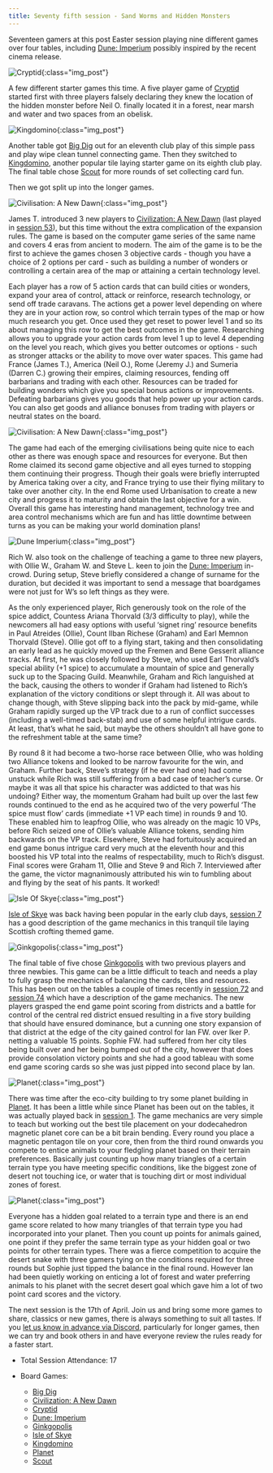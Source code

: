 ```yaml
---
title: Seventy fifth session - Sand Worms and Hidden Monsters
---
```


Seventeen gamers at this post Easter session playing nine different games over four tables, including [Dune: Imperium][DI] possibly inspired by the recent cinema release. 

![Cryptid](/images/posts/2024_04_03/Cryptid01.jpg "Cryptid"){:class="img_post"}

A few different starter games this time. A five player game of [Cryptid][Cy] started first with three players falsely declaring they knew the location of the hidden monster before Neil O. finally located it in a forest, near marsh and water and two spaces from an obelisk. 

![Kingdomino](/images/posts/2024_04_03/Kingdomino01.jpg "Kingdomino"){:class="img_post"}

Another table got [Big Dig][BD] out for an eleventh club play of this simple pass and play wipe clean tunnel connecting game. Then they switched to [Kingdomino][King], another popular tile laying starter game on its eighth club play. 
The final table chose [Scout][Sc] for more rounds of set collecting card fun. 

Then we got split up into the longer games.

![Civilisation: A New Dawn](/images/posts/2024_04_03/Civilisation01.jpg "Civilisation: A New Dawn"){:class="img_post"}

James T. introduced 3 new players to [Civilization: A New Dawn][Civ] (last played in [session 53][53]), but this time without the extra complication of the expansion rules. The game is based on the computer game series of the same name and covers 4 eras from ancient to modern. The aim of the game is to be the first to achieve the games chosen 3 objective cards - though you have a choice of 2 options per card - such as building a number of wonders or controlling a certain area of the map or attaining a certain technology level.

Each player has a row of 5 action cards that can build cities or wonders, expand your area of control, attack or reinforce, research technology, or send off trade caravans. The actions get a power level depending on where they are in your action row, so control which terrain types of the map or how much research you get. Once used they get reset to power level 1 and so its about managing this row to get the best outcomes in the game. Researching allows you to upgrade your action cards from level 1 up to level 4 depending on the level you reach, which gives you better outcomes or options - such as stronger attacks or the ability to move over water spaces. 
This game had France (James T.), America (Neil O.), Rome (Jeremy J.) and Sumeria (Darren C.) growing their empires, claiming resources, fending off barbarians and trading with each other. Resources can be traded for building wonders which give you special bonus actions or improvements. Defeating barbarians gives you goods that help power up your action cards. You can also get goods and alliance bonuses from trading with players or neutral states on the board.

![Civilisation: A New Dawn](/images/posts/2024_04_03/Civilisation02.jpg "Civilisation: A New Dawn"){:class="img_post"}

The game had each of the emerging civilisations being quite nice to each other as there was enough space and resources for everyone. But then Rome claimed its second game objective and all eyes turned to stopping them continuing their progress. Though their goals were briefly interrupted by America taking over a city, and France trying to use their flying military to take over another city. In the end Rome used Urbanisation to create a new city and progress it to maturity and obtain the last objective for a win. Overall this game has interesting hand management, technology tree and area control mechanisms which are fun and has little downtime between turns as you can be making your world domination plans!

![Dune Imperium](/images/posts/2024_04_03/DuneImperium01.jpg "Dune Imperium"){:class="img_post"}

Rich W. also took on the challenge of teaching a game to three new players, with Ollie W., Graham W. and Steve L. keen to join the [Dune: Imperium][DI] in-crowd. During setup, Steve briefly considered a change of surname for the duration, but decided it was important to send a message that boardgames were not just for W’s so left things as they were.
 
As the only experienced player, Rich generously took on the role of the spice addict, Countess Ariana Thorvald (3/3 difficulty to play), while the newcomers all had easy options with useful ‘signet ring’ resource benefits in Paul Atreides (Ollie), Count Ilban Richese (Graham) and Earl Memnon Thorvald (Steve). Ollie got off to a flying start, taking and then consolidating an early lead as he quickly moved up the Fremen and Bene Gesserit alliance tracks.  At first, he was closely followed by Steve, who used Earl Thorvald’s special ability (+1 spice) to accumulate a mountain of spice and generally suck up to the Spacing Guild. Meanwhile, Graham and Rich languished at the back, causing the others to wonder if Graham had listened to Rich’s explanation of the victory conditions or slept through it. All was about to change though, with Steve slipping back into the pack by mid-game, while Graham rapidly surged up the VP track due to a run of conflict successes (including a well-timed back-stab) and use of some helpful intrigue cards.  At least, that’s what he said, but maybe the others shouldn’t all have gone to the refreshment table at the same time?

By round 8 it had become a two-horse race between Ollie, who was holding two Alliance tokens and looked to be narrow favourite for the win, and Graham. Further back, Steve’s strategy (if he ever had one) had come unstuck while Rich was still suffering from a bad case of teacher’s curse. Or maybe it was all that spice his character was addicted to that was his undoing? Either way, the momentum Graham had built up over the last few rounds continued to the end as he acquired two of the very powerful ‘The spice must flow’ cards (immediate +1 VP each time) in rounds 9 and 10.  These enabled him to leapfrog Ollie, who was already on the magic 10 VPs, before Rich seized one of Ollie’s valuable Alliance tokens, sending him backwards on the VP track. Elsewhere, Steve had fortuitously acquired an end game bonus intrigue card very much at the eleventh hour and this boosted his VP total into the realms of respectability, much to Rich’s disgust. Final scores were Graham 11, Ollie and Steve 9 and Rich 7. Interviewed after the game, the victor magnanimously attributed his win to fumbling about and flying by the seat of his pants. It worked!

![Isle Of Skye](/images/posts/2024_04_03/IsleOfSkye01.jpg "Isle Of Skye"){:class="img_post"}

[Isle of Skye][IoS] was back having been popular in the early club days, [session 7][7] has a good description of the game mechanics in this tranquil tile laying Scottish crofting themed game.

![Ginkgopolis](/images/posts/2024_04_03/Ginkgopolis01.jpg "Ginkgopolis"){:class="img_post"}

The final table of five chose [Ginkgopolis][Gp] with two previous players and three newbies. This game can be a little difficult to teach and needs a play to fully grasp the mechanics of balancing the cards, tiles and resources. This has been out on the tables a couple of times recently in [session 72][72] and [session 74][74] which have a description of the game mechanics. The new players grasped the end game point scoring from districts and a battle for control of the central red district ensued resulting in a five story building that should have ensured dominance, but a cunning one story expansion of that district at the edge of the city gained control for Ian FW. over Iker P. netting a valuable 15 points. Sophie FW. had suffered from her city tiles being built over and her being bumped out of the city, however that does provide consolation victory points and she had a good tableau with some end game scoring cards so she was just pipped into second place by Ian.

![Planet](/images/posts/2024_04_03/Planet01.jpg "Planet"){:class="img_post"}

There was time after the eco-city building to try some planet building in [Planet][Plan]. It has been a little while since Planet has been out on the tables, it was actually played back in [session 1][1]. The game mechanics are very simple to teach but working out the best tile placement on your dodecahedron magnetic planet core can be a bit brain bending. Every round you place a magnetic pentagon tile on your core, then from the third round onwards you compete to entice animals to your fledgling planet based on their terrain preferences. Basically just counting up how many triangles of a certain terrain type you have meeting specific conditions, like the biggest zone of desert not touching ice, or water that is touching dirt or most individual zones of forest.

![Planet](/images/posts/2024_04_03/Planet02.jpg "Planet"){:class="img_post"}

Everyone has a hidden goal related to a terrain type and there is an end game score related to how many triangles of that terrain type you had incorporated into your planet. Then you count up points for animals gained, one point if they prefer the same terrain type as your hidden goal or two points for other terrain types. There was a fierce competition to acquire the desert snake with three gamers tying on the conditions required for three rounds but Sophie just tipped the balance in the final round. However Ian had been quietly working on enticing a lot of forest and water preferring animals to his planet with the secret desert goal which gave him a lot of two point card scores and the victory.

The next session is the 17th of April. Join us and bring some more games to share, classics or new games, there is always something to suit all tastes. If you [let us know in advance via Discord][Contact], particularly for longer games, then we can try and book others in and have everyone review the rules ready for a faster start.

* Total Session Attendance: 17
* Board Games:

	 * [Big Dig][BD]
	 * [Civilization: A New Dawn][Civ]
	 * [Cryptid][Cy]
	 * [Dune: Imperium][DI]
	 * [Ginkgopolis][Gp]
	 * [Isle of Skye][IoS]
	 * [Kingdomino][King]
	 * [Planet][Plan]
	 * [Scout][Sc]


[53]: 2023-05-03-fiftythird-session.html
[1]: /2019/09/11/first-session.html
[7]: /2019/12/04/seventh-session.html
[72]: /2024/02/21/seventysecond-session.html
[74]: /2024/03/20/seventyfourth-session.html


[BD]: {{site.data.BoardGameLinks.BigDig.Link}}
[Civ]: {{site.data.BoardGameLinks.CivilizationNewDawn.Link}}
[Cy]: {{site.data.BoardGameLinks.Cryptid.Link}}
[DI]: {{site.data.BoardGameLinks.DuneImperium.Link}}
[Gp]: {{site.data.BoardGameLinks.Ginkgopolis.Link}}
[IoS]: {{site.data.BoardGameLinks.IsleOfSkye.Link}}
[King]: {{site.data.BoardGameLinks.Kingdomino.Link}}
[Plan]: {{site.data.BoardGameLinks.Planet.Link}}
[Sc]: {{site.data.BoardGameLinks.Scout.Link}}

[Contact]: /Contact.html


